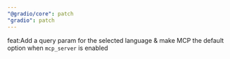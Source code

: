 ```yaml
---
"@gradio/core": patch
"gradio": patch
---
```


feat:Add a query param for the selected language & make MCP the default option when `mcp_server` is enabled
